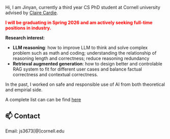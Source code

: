 Hi, I am Jinyan, currently a third year CS PhD student at Cornell university advised by [Claire Cardie](https://www.cs.cornell.edu/home/cardie/).

<span style="color:red; font-weight:bold">I will be graduating in Spring 2026 and am actively seeking full-time positions in industry.</span> 





**Research interest**: 
- **LLM reasoning**: how to improve LLM to think and solve complex problem such as math and coding; understanding the relationship of reasoning length and correctness; reduce reasoning redundancy
- **Retrieval augmented generation**: how to design better and controlable RAG system to fit for different user cases and balance factual correctness and contextual correctness. 


In the past, I worked on safe and responsible use of AI from both theoretical and empirial side. 

A complete list can can be find [here](https://jinyansu1.github.io/Publications.html)

  
## 📫 Contact
Email: js3673[@]cornell.edu





